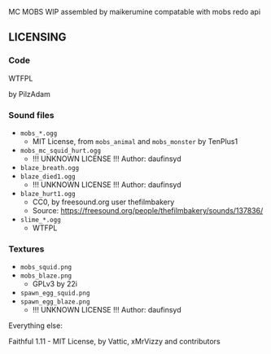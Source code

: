 MC MOBS
WIP
assembled by maikerumine
compatable with mobs redo api

## LICENSING

### Code
WTFPL

by PilzAdam

### Sound files
- `mobs_*.ogg`
	- MIT License, from `mobs_animal` and `mobs_monster` by TenPlus1
- `mobs_mc_squid_hurt.ogg`
	- !!! UNKNOWN LICENSE !!! Author: daufinsyd
- `blaze_breath.ogg`
- `blaze_died1.ogg`
	- !!! UNKNOWN LICENSE !!! Author: daufinsyd
- `blaze_hurt1.ogg`
	- CC0, by freesound.org user thefilmbakery
	- Source: https://freesound.org/people/thefilmbakery/sounds/137836/
- `slime_*.ogg`
	- WTFPL

### Textures

- `mobs_squid.png`
- `mobs_blaze.png`
	- GPLv3 by 22i
- `spawn_egg_squid.png`
- `spawn_egg_blaze.png`
	- !!! UNKNOWN LICENSE !!! Author: daufinsyd

Everything else:

Faithful 1.11
	- MIT License, by Vattic, xMrVizzy and contributors
